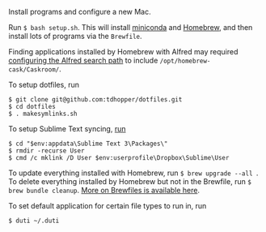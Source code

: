 Install programs and configure a new Mac.

Run `$ bash setup.sh`. This will install [miniconda](http://conda.pydata.org/miniconda.html "Miniconda &mdash; Conda") and [Homebrew](http://brew.sh/ "Homebrew — The missing package manager for OS X"), and then install lots of programs via the `Brewfile`.

Finding applications installed by Homebrew with Alfred may required
[configuring the Alfred search path](http://support.alfredapp.com/kb:symlinked-apps) to include `/opt/homebrew-cask/Caskroom/`.

To setup dotfiles, run

```
$ git clone git@github.com:tdhopper/dotfiles.git
$ cd dotfiles
$ . makesymlinks.sh
```


To setup Sublime Text syncing, [run](https://packagecontrol.io/docs/syncing)

```
$ cd "$env:appdata\Sublime Text 3\Packages\"
$ rmdir -recurse User
$ cmd /c mklink /D User $env:userprofile\Dropbox\Sublime\User
```

To update everything installed with Homebrew, run `$ brew upgrade --all
`. To delete everything installed by Homebrew but not in the Brewfile, run `$ brew bundle cleanup`.
[More on Brewfiles is available here](https://github.com/Homebrew/homebrew-bundle).

To set default application for certain file types to run in, run

```
$ duti ~/.duti
```
